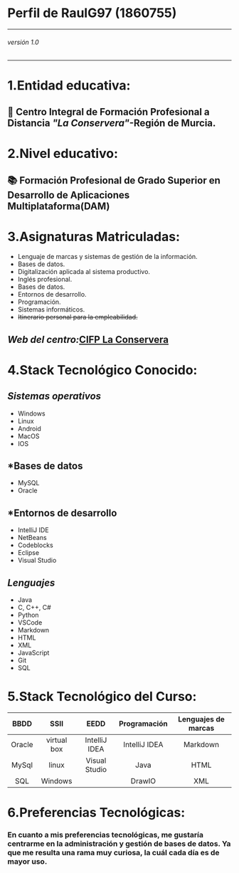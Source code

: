 # Perfil de RaulG97 (1860755)
---
###### versión 1.0
---

# 1.Entidad educativa:    
## 🏫 Centro Integral de Formación Profesional a Distancia *"La Conservera"*-Región de Murcia. 
	
# 2.Nivel educativo:  

## 📚 Formación Profesional de Grado Superior en Desarrollo de Aplicaciones Multiplataforma(DAM)
	
# 3.Asignaturas Matriculadas:  
* Lenguaje de marcas y sistemas de gestión de la información.
* Bases de datos.
* Digitalización aplicada al sistema productivo.
* Inglés profesional.
* Bases de datos.
* Entornos de desarrollo.
* Programación.
* Sistemas informáticos.
* ~~Itinerario personal para la empleabilidad.~~ 
## ***Web del centro:***[CIFP La Conservera](https://sites.google.com/view/fplaconservera) 
# 4.Stack Tecnológico Conocido:  
## ***Sistemas operativos***
* Windows
* Linux
* Android
* MacOS
* IOS
## ***Bases de datos**
* MySQL
* Oracle
## ***Entornos de desarrollo**
* IntelliJ IDE
* NetBeans
* Codeblocks
* Eclipse
* Visual Studio
## ***Lenguajes***
* Java
* C, C++, C#
* Python
* VSCode
* Markdown
* HTML
* XML
* JavaScript
* Git
* SQL
# 5.Stack Tecnológico del Curso:  
| BBDD | SSII | EEDD | Programación | Lenguajes de marcas|
| :---: | :---: | :---: | :---: | :---: |
| Oracle |  virtual box | IntelliJ IDEA |  IntelliJ IDEA| Markdown |
| MySql | linux | Visual Studio | Java | HTML |
| SQL | Windows | | DrawIO | XML|
# 6.Preferencias Tecnológicas:   
### En cuanto a mis preferencias tecnológicas, me gustaría centrarme en la administración y gestión de bases de datos. Ya que me resulta una rama muy curiosa, la cuál cada día es de mayor uso. 
